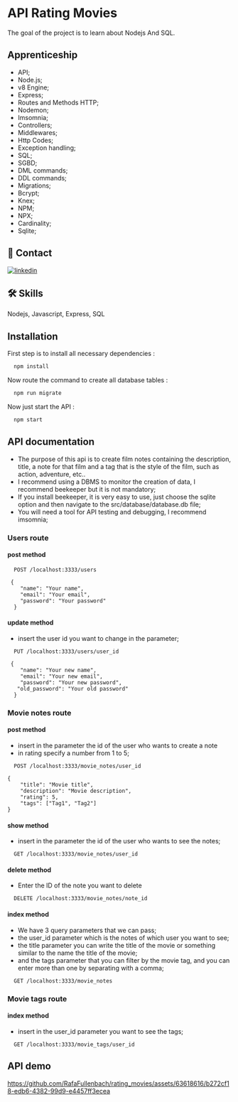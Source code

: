 # API Rating Movies

The goal of the project is to learn about Nodejs And SQL.
## Apprenticeship

- API;
- Node.js;
- v8 Engine;
- Express;
- Routes and Methods HTTP;
- Nodemon;
- Imsomnia;
- Controllers;
- Middlewares;
- Http Codes;
- Exception handling;
- SQL;
- SGBD;
- DML commands;
- DDL commands;
- Migrations;
- Bcrypt;
- Knex;
- NPM;
- NPX;
- Cardinality;
- Sqlite;





## 🔗 Contact
[![linkedin](https://img.shields.io/badge/linkedin-0A66C2?style=for-the-badge&logo=linkedin&logoColor=white)](https://www.linkedin.com/in/rafael-carvalho-f%C3%BCllenbach-9b25a6148/)



## 🛠 Skills
Nodejs, Javascript, Express, SQL

## Installation

First step is to install all necessary dependencies :

```bash
  npm install
```

Now route the command to create all database tables :

```bash
  npm run migrate
```

Now just start the API :

```bash
  npm start
```
## API documentation

- The purpose of this api is to create film notes containing the description, title, a note for that film and a tag that is the style of the film, such as action, adventure, etc..
- I recommend using a DBMS to monitor the creation of data, I recommend beekeeper but it is not mandatory;
- If you install beekeeper, it is very easy to use, just choose the sqlite option and then navigate to the src/database/database.db file;
- You will need a tool for API testing and debugging, I recommend imsomnia;

### Users route

#### post method
```http
  POST /localhost:3333/users

 {
	"name": "Your name",
	"email": "Your email",
	"password": "Your password"
  }
```

#### update method

- insert the user id you want to change in the parameter;

```http
  PUT /localhost:3333/users/user_id

 {
	"name": "Your new name",
	"email": "Your new email",
	"password": "Your new password",
   "old_password": "Your old password"
  }
```

### Movie notes route

#### post method

- insert in the parameter the id of the user who wants to create a note
- in rating specify a number from 1 to 5;

```http
  POST /localhost:3333/movie_notes/user_id

{
	"title": "Movie title",
	"description": "Movie description",
	"rating": 5,
	"tags": ["Tag1", "Tag2"]
}
```

#### show method

- insert in the parameter the id of the user who wants to see the notes;

```http
  GET /localhost:3333/movie_notes/user_id
```

#### delete method

- Enter the ID of the note you want to delete

```http
  DELETE /localhost:3333/movie_notes/note_id
```

#### index method

- We have 3 query parameters that we can pass;
- the user_id parameter which is the notes of which user you want to see;
- the title parameter you can write the title of the movie or something similar to the name the title of the movie;
- and the tags parameter that you can filter by the movie tag, and you can enter more than one by separating with a comma;

```http
  GET /localhost:3333/movie_notes
```

### Movie tags route

#### index method

- insert in the user_id parameter you want to see the tags;

```http
  GET /localhost:3333/movie_tags/user_id
```



## API demo

https://github.com/RafaFullenbach/rating_movies/assets/63618616/b272cf18-edb6-4382-99d9-e4457ff3ecea



